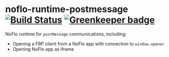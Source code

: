 # noflo-runtime-postmessage [![Build Status](https://travis-ci.org/noflo/noflo-runtime-postmessage.svg?branch=master)](https://travis-ci.org/noflo/noflo-runtime-postmessage) [![Greenkeeper badge](https://badges.greenkeeper.io/noflo/noflo-runtime-postmessage.svg)](https://greenkeeper.io/)

NoFlo runtime for `postMessage` communications, including:

* Opening a FBP client from a NoFlo app with connection to `window.opener`
* Opening NoFlo app as iframe
